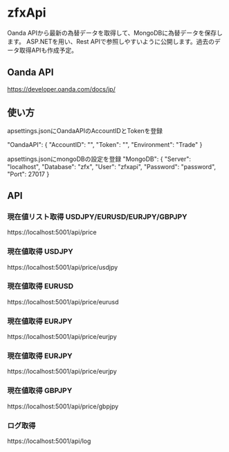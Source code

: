 # zfxApi

Oanda APIから最新の為替データを取得して、MongoDBに為替データを保存します。
ASP.NETを用い、Rest APIで参照しやすいように公開します。過去のデータ取得APIも作成予定。

## Oanda API
https://developer.oanda.com/docs/jp/

## 使い方
apsettings.jsonにOandaAPIのAccountIDとTokenを登録

  "OandaAPI": {
    "AccountID": "",
    "Token": "",
    "Environment": "Trade"
  }
  
  apsettings.jsonにmongoDBの設定を登録
    "MongoDB": {
    "Server": "localhost",
    "Database": "zfx",
    "User": "zfxapi",
    "Password": "password",
    "Port": 27017
  }
  
## API
  
### 現在値リスト取得 USDJPY/EURUSD/EURJPY/GBPJPY
https://localhost:5001/api/price

### 現在値取得 USDJPY
https://localhost:5001/api/price/usdjpy
### 現在値取得 EURUSD
https://localhost:5001/api/price/eurusd
### 現在値取得 EURJPY
https://localhost:5001/api/price/eurjpy
### 現在値取得 EURJPY
https://localhost:5001/api/price/eurjpy
### 現在値取得 GBPJPY
https://localhost:5001/api/price/gbpjpy

### ログ取得
https://localhost:5001/api/log
  
